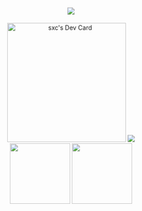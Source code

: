 <h1 align="center"> 
  <a href="https://www.cnblogs.com/suxiaochen/"> 
    <img src="https://readme-typing-svg.herokuapp.com/?lines=学如逆水行舟%2C%20不进则退!;欢迎来到我的GitHub!&center=true&size=27"> 
  </a> 
</h1>

<div align="center"> 
  <img src="https://api.daily.dev/devcards/62f08a6e27db40e184cfbf997c2b5b8e.png?r=j07" width="270" alt="sxc's Dev Card"/>
  <img src="https://metrics.lecoq.io/Andy014?template=classic&config.timezone=Asia%2FShanghai"> 
</div>

<div align="center"> 
  <img height="137px" src="https://github-readme-stats-git-masterrstaa-rickstaa.vercel.app/api?username=Andy014&hide_title=true&hide_border=true&show_icons=trueline_height=21&text_color=000&icon_color=000&bg_color=0,ea6161,ffc64d,fffc4d,52fa5a&theme=graywhite" /> 
  <img height="137px" src="https://github-readme-stats-git-masterrstaa-rickstaa.vercel.app/api/top-langs/?username=Andy014&hide_title=true&hide_border=true&layout=compact&langs_count=6&text_color=000&icon_color=fff&bg_color=0,52fa5a,4dfcff,c64dff&theme=graywhite" /> 
</div>



<!--
**Andy014/Andy014** is a ✨ _special_ ✨ repository because its `README.md` (this file) appears on your GitHub profile.

Here are some ideas to get you started:

- 🔭 I’m currently working on ...
- 🌱 I’m currently learning ...
- 👯 I’m looking to collaborate on ...
- 🤔 I’m looking for help with ...
- 💬 Ask me about ...
- 📫 How to reach me: ...
- 😄 Pronouns: ...
- ⚡ Fun fact: ...
-->
